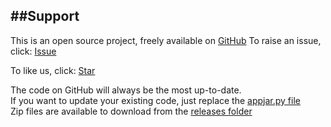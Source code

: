 ##Support
---
This is an open source project, freely available on [GitHub](https://github.com/jarvisteach/appJar)
To raise an issue, click: 
<a class="github-button" href="https://github.com/jarvisteach/appJar/issues" data-icon="octicon-issue-opened" aria-label="Issue jarvisteach/appJar on GitHub">Issue</a>

To like us, click: 
<a class="github-button" href="https://github.com/jarvisteach/appJar" data-icon="octicon-star" aria-label="Star jarvisteach/appJar on GitHub">Star</a>

The code on GitHub will always be the most up-to-date.  
If you want to update your existing code, just replace the [appjar.py file](https://raw.githubusercontent.com/jarvisteach/appJar/appJar/appjar.py)   
Zip files are available to download from the [releases folder](https://github.com/jarvisteach/appJar/tree/appJar/releases)  
